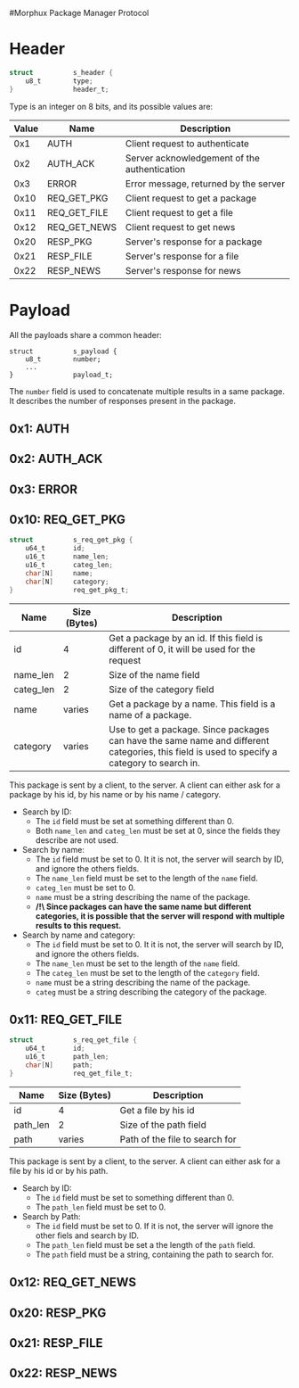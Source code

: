 #Morphux Package Manager Protocol

# Header
```C
struct          s_header {
    u8_t        type;
}               header_t;
```
Type is an integer on 8 bits, and its possible values are:

| Value | Name | Description |
|-------|------|-------------|
| 0x1   | AUTH | Client request to authenticate |
| 0x2   | AUTH_ACK | Server acknowledgement of the authentication  |
| 0x3   | ERROR | Error message, returned by the server |
| 0x10   | REQ_GET_PKG | Client request to get a package |
| 0x11   | REQ_GET_FILE | Client request to get a file |
| 0x12   | REQ_GET_NEWS | Client request to get news |
| 0x20   | RESP_PKG | Server's response for a package |
| 0x21   | RESP_FILE | Server's response for a file |
| 0x22   | RESP_NEWS | Server's response for news |

# Payload
All the payloads share a common header:
```
struct          s_payload {
    u8_t        number;
    ...
}               payload_t;
```
The ```number``` field is used to concatenate multiple results in a same package.
It describes the number of responses present in the package.

## 0x1: AUTH

## 0x2: AUTH_ACK

## 0x3: ERROR

## 0x10: REQ_GET_PKG
```C
struct          s_req_get_pkg {
    u64_t       id;
    u16_t       name_len;
    u16_t       categ_len;
    char[N]     name;
    char[N]     category;
}               req_get_pkg_t;
```
| Name | Size (Bytes) | Description |
|------|----- |-------------|
| id   | 4 |Get a package by an id. If this field is different of 0, it will be used for the request |
| name_len | 2 |Size of the name field |
| categ_len | 2 |Size of the category field |
| name | varies | Get a package by a name. This field is a name of a package. |
| category | varies | Use to get a package. Since packages can have the same name and different categories, this field is used to specify a category to search in. |

This package is sent by a client, to the server. A client can either ask for a package by his id, by his name or by his name / category.

- Search by ID:
    - The ```id``` field must be set at something different than 0.
    - Both ```name_len``` and ```categ_len``` must be set at 0, since the fields they describe are not used.
- Search by name:
    - The ```id``` field must be set to 0. It it is not, the server will search by ID, and ignore the others fields.
    - The ```name_len``` field must be set to the length of the ```name``` field.
    - ```categ_len``` must be set to 0.
    - ```name``` must be a string describing the name of the package.
    - **/!\ Since packages can have the same name but different categories, it is possible that the server will respond with multiple results to this request.**
- Search by name and category:
    - The ```id``` field must be set to 0. It it is not, the server will search by ID, and ignore the others fields.
    - The ```name_len``` must be set to the length of the ```name``` field.
    - The ```categ_len``` must be set to the length of the ```category``` field.
    - ```name``` must be a string describing the name of the package.
    - ```categ``` must be a string describing the category of the package.



## 0x11: REQ_GET_FILE
```C
struct          s_req_get_file {
    u64_t       id;
    u16_t       path_len;
    char[N]     path;
}               req_get_file_t;
```
| Name | Size (Bytes) | Description |
|------|----- |-------------|
| id | 4 | Get a file by his id |
| path_len | 2 | Size of the path field |
| path | varies | Path of the file to search for |

This package is sent by a client, to the server. A client can either ask for a file by his id or by his path.

- Search by ID:
    - The ```id``` field must be set to something different than 0.
    - The ```path_len``` field must be set to 0.
- Search by Path:
    - The ```id``` field must be set to 0. If it is not, the server will ignore the other fiels and search by ID.
    - The ```path_len``` field must be set a the length of the ```path``` field.
    - The ```path``` field must be a string, containing the path to search for.

## 0x12: REQ_GET_NEWS

## 0x20: RESP_PKG

## 0x21: RESP_FILE

## 0x22: RESP_NEWS

